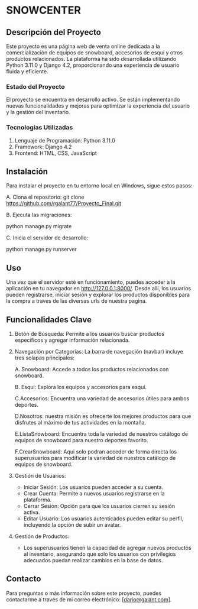 # SNOWCENTER

## Descripción del Proyecto
Este proyecto es una página web de venta online dedicada a la comercialización de equipos de snowboard, accesorios de esquí y otros productos relacionados. La plataforma ha sido desarrollada utilizando Python 3.11.0 y Django 4.2, proporcionando una experiencia de usuario fluida y eficiente.

### Estado del Proyecto
El proyecto se encuentra en desarrollo activo. Se están implementando nuevas funcionalidades y mejoras para optimizar la experiencia del usuario y la gestión del inventario.

### Tecnologías Utilizadas
1. Lenguaje de Programación: Python 3.11.0
2. Framework: Django 4.2
3. Frontend: HTML, CSS, JavaScript 

## Instalación
Para instalar el proyecto en tu entorno local en Windows, sigue estos pasos:

A. Clona el repositorio:
git clone https://github.com/rgalant77/Proyecto_Final.git

B. Ejecuta las migraciones:

python manage.py migrate

C. Inicia el servidor de desarrollo:

python manage.py runserver

## Uso
Una vez que el servidor esté en funcionamiento, puedes acceder a la aplicación en tu navegador en http://127.0.0.1:8000/. Desde allí, los usuarios pueden registrarse, iniciar sesión y explorar los productos disponibles para la compra a traves de las diversas urls de nuestra pagina.

## Funcionalidades Clave
1. Botón de Búsqueda: Permite a los usuarios buscar productos específicos y agregar información relacionada.
2. Navegación por Categorías: La barra de navegación (navbar) incluye tres solapas principales:

   A. Snowboard: Accede a todos los productos relacionados con snowboard.

   B. Esquí: Explora los equipos y accesorios para esquí.

   C.Accesorios: Encuentra una variedad de accesorios útiles para ambos deportes.

   D.Nosotros: nuestra misión es ofrecerte los mejores productos para que disfrutes al máximo de tus actividades en la montaña.

   E.ListaSnowboard: Encuentra toda la variedad de nuestros catálogo de equipos de snowboard para nuestro deportes favorito.

   F.CrearSnowboard: Aqui solo podran acceder de forma directa los superusuarios para modificar la variedad de nuestros catálogo de equipos de snowboard.

3. Gestión de Usuarios:
   - Iniciar Sesión: Los usuarios pueden acceder a su cuenta.
   - Crear Cuenta: Permite a nuevos usuarios registrarse en la plataforma.
   - Cerrar Sesión: Opción para que los usuarios cierren su sesión activa.
   - Editar Usuario: Los usuarios autenticados pueden editar su perfil, incluyendo la opción de subir un avatar.

4. Gestión de Productos:
   - Los superusuarios tienen la capacidad de agregar nuevos productos al inventario, asegurando que solo los usuarios con privilegios adecuados puedan realizar cambios en la base de datos.


## Contacto
Para preguntas o más información sobre este proyecto, puedes contactarme a través de mi correo electrónico: [dario@galant.com]. 